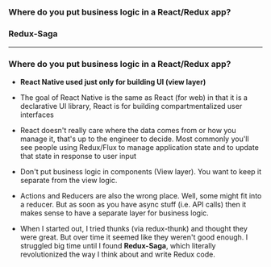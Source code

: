 ### Where do you put business logic in a React/Redux app?
### Redux-Saga

--------------------------------------------------------

### Where do you put business logic in a React/Redux app?

* **React Native used just only for building UI (view layer)**

* The goal of React Native is the same as React (for web) in that it is a declarative UI library, React is for building compartmentalized user interfaces

* React doesn't really care where the data comes from or how you manage it, that's up to the engineer to decide. Most commonly you'll see people using Redux/Flux to manage application state and to update that state in response to user input

* Don't put business logic in components (View layer). You want to keep it separate from the view logic.

* Actions and Reducers are also the wrong place. Well, some might fit into a reducer. But as soon as you have async stuff (i.e. API calls) then it makes sense to have a separate layer for business logic.

* When I started out, I tried thunks (via redux-thunk) and thought they were great. But over time it seemed like they weren't good enough. I struggled big time until I found **Redux-Saga**, which literally revolutionized the way I think about and write Redux code.
